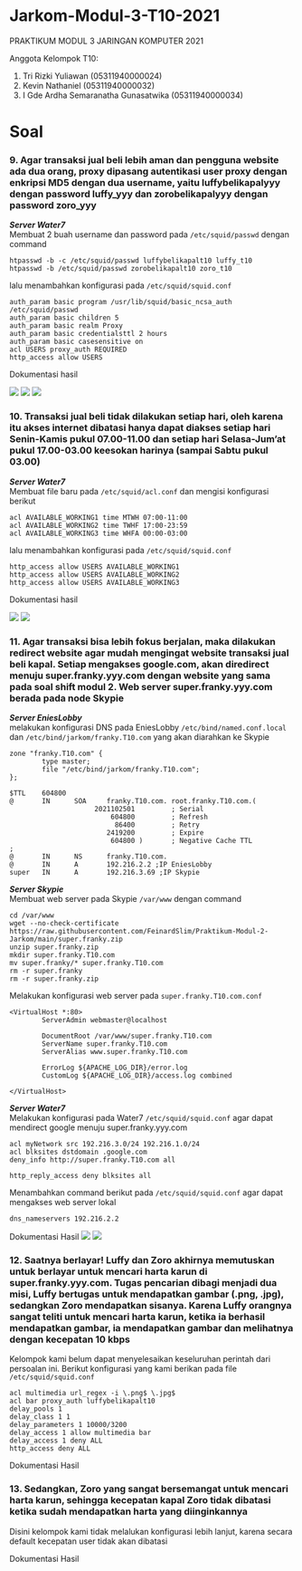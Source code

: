 # Jarkom-Modul-3-T10-2021

PRAKTIKUM MODUL 3 JARINGAN KOMPUTER 2021

Anggota Kelompok T10:<br>

1. Tri Rizki Yuliawan (05311940000024) <br>
2. Kevin Nathaniel (05311940000032) <br>
3. I Gde Ardha Semaranatha Gunasatwika (05311940000034) <br>

# Soal <a name="Soal"></a>

### 9. Agar transaksi jual beli lebih aman dan pengguna website ada dua orang, proxy dipasang autentikasi user proxy dengan enkripsi MD5 dengan dua username, yaitu luffybelikapalyyy dengan password luffy_yyy dan zorobelikapalyyy dengan password zoro_yyy

**_Server Water7_** <br>
Membuat 2 buah username dan password pada `/etc/squid/passwd` dengan command

```
htpasswd -b -c /etc/squid/passwd luffybelikapalt10 luffy_t10
htpasswd -b /etc/squid/passwd zorobelikapalt10 zoro_t10
```

lalu menambahkan konfigurasi pada `/etc/squid/squid.conf`

```
auth_param basic program /usr/lib/squid/basic_ncsa_auth /etc/squid/passwd
auth_param basic children 5
auth_param basic realm Proxy
auth_param basic credentialsttl 2 hours
auth_param basic casesensitive on
acl USERS proxy_auth REQUIRED
http_access allow USERS
```

Dokumentasi hasil

<img src="https://github.com/ardha27/Jarkom-Modul-3-T10-2021/blob/main/SS%20Hasil/9a.png">
<img src="https://github.com/ardha27/Jarkom-Modul-3-T10-2021/blob/main/SS%20Hasil/9b.png">
<img src="https://github.com/ardha27/Jarkom-Modul-3-T10-2021/blob/main/SS%20Hasil/9c.png">

### 10. Transaksi jual beli tidak dilakukan setiap hari, oleh karena itu akses internet dibatasi hanya dapat diakses setiap hari Senin-Kamis pukul 07.00-11.00 dan setiap hari Selasa-Jum’at pukul 17.00-03.00 keesokan harinya (sampai Sabtu pukul 03.00)

**_Server Water7_** <br>
Membuat file baru pada `/etc/squid/acl.conf` dan mengisi konfigurasi berikut

```
acl AVAILABLE_WORKING1 time MTWH 07:00-11:00
acl AVAILABLE_WORKING2 time TWHF 17:00-23:59
acl AVAILABLE_WORKING3 time WHFA 00:00-03:00
```

lalu menambahkan konfigurasi pada `/etc/squid/squid.conf`

```
http_access allow USERS AVAILABLE_WORKING1
http_access allow USERS AVAILABLE_WORKING2
http_access allow USERS AVAILABLE_WORKING3
```

Dokumentasi hasil

<img src="https://github.com/ardha27/Jarkom-Modul-3-T10-2021/blob/main/SS%20Hasil/10a.png">
<img src="https://github.com/ardha27/Jarkom-Modul-3-T10-2021/blob/main/SS%20Hasil/10b.png">

### 11. Agar transaksi bisa lebih fokus berjalan, maka dilakukan redirect website agar mudah mengingat website transaksi jual beli kapal. Setiap mengakses google.com, akan diredirect menuju super.franky.yyy.com dengan website yang sama pada soal shift modul 2. Web server super.franky.yyy.com berada pada node Skypie

**_Server EniesLobby_** <br>
melakukan konfigurasi DNS pada EniesLobby `/etc/bind/named.conf.local` dan `/etc/bind/jarkom/franky.T10.com` yang akan diarahkan ke Skypie

```
zone "franky.T10.com" {
        type master;
        file "/etc/bind/jarkom/franky.T10.com";
};
```

```
$TTL    604800
@       IN      SOA     franky.T10.com. root.franky.T10.com.(
                     2021102501         ; Serial
                         604800         ; Refresh
                          86400         ; Retry
                        2419200         ; Expire
                         604800 )       ; Negative Cache TTL
;
@       IN      NS      franky.T10.com.
@       IN      A       192.216.2.2 ;IP EniesLobby
super   IN      A       192.216.3.69 ;IP Skypie
```

**_Server Skypie_** <br>
Membuat web server pada Skypie `/var/www` dengan command

```
cd /var/www
wget --no-check-certificate https://raw.githubusercontent.com/FeinardSlim/Praktikum-Modul-2-Jarkom/main/super.franky.zip
unzip super.franky.zip
mkdir super.franky.T10.com
mv super.franky/* super.franky.T10.com
rm -r super.franky
rm -r super.franky.zip
```

Melakukan konfigurasi web server pada `super.franky.T10.com.conf`

```
<VirtualHost *:80>
        ServerAdmin webmaster@localhost

        DocumentRoot /var/www/super.franky.T10.com
        ServerName super.franky.T10.com
        ServerAlias www.super.franky.T10.com

        ErrorLog ${APACHE_LOG_DIR}/error.log
        CustomLog ${APACHE_LOG_DIR}/access.log combined

</VirtualHost>
```

**_Server Water7_** <br>
Melakukan konfigurasi pada Water7 `/etc/squid/squid.conf` agar dapat mendirect google menuju super.franky.yyy.com

```
acl myNetwork src 192.216.3.0/24 192.216.1.0/24
acl blksites dstdomain .google.com
deny_info http://super.franky.T10.com all

http_reply_access deny blksites all
```

Menambahkan command berikut pada `/etc/squid/squid.conf` agar dapat mengakses web server lokal

```
dns_nameservers 192.216.2.2
```

Dokumentasi Hasil
<img src="https://github.com/ardha27/Jarkom-Modul-3-T10-2021/blob/main/SS%20Hasil/11a.png">
<img src="https://github.com/ardha27/Jarkom-Modul-3-T10-2021/blob/main/SS%20Hasil/11b.png">

### 12. Saatnya berlayar! Luffy dan Zoro akhirnya memutuskan untuk berlayar untuk mencari harta karun di super.franky.yyy.com. Tugas pencarian dibagi menjadi dua misi, Luffy bertugas untuk mendapatkan gambar (.png, .jpg), sedangkan Zoro mendapatkan sisanya. Karena Luffy orangnya sangat teliti untuk mencari harta karun, ketika ia berhasil mendapatkan gambar, ia mendapatkan gambar dan melihatnya dengan kecepatan 10 kbps

Kelompok kami belum dapat menyelesaikan keseluruhan perintah dari persoalan ini.
Berikut konfigurasi yang kami berikan pada file `/etc/squid/squid.conf`

```
acl multimedia url_regex -i \.png$ \.jpg$
acl bar proxy_auth luffybelikapalt10
delay_pools 1
delay_class 1 1
delay_parameters 1 10000/3200
delay_access 1 allow multimedia bar
delay_access 1 deny ALL
http_access deny ALL
```

Dokumentasi Hasil

### 13. Sedangkan, Zoro yang sangat bersemangat untuk mencari harta karun, sehingga kecepatan kapal Zoro tidak dibatasi ketika sudah mendapatkan harta yang diinginkannya

Disini kelompok kami tidak melalukan konfigurasi lebih lanjut, karena secara default kecepatan user tidak akan dibatasi

Dokumentasi Hasil